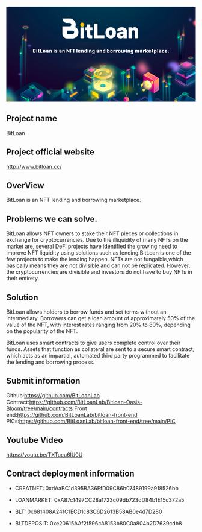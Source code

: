 ![](https://raw.githubusercontent.com/BitLoanLab/bitloan-front-end/main/PIC/Bitloan.jpg)
## Project name

BitLoan

## Project official website

http://www.bitloan.cc/

## OverView

BitLoan is an NFT lending and borrowing marketplace.

## Problems we can solve.

BitLoan allows NFT owners to stake their NFT pieces or collections in exchange for cryptocurrencies. Due to the illiquidity of many NFTs on the market are, several DeFi projects have identified the growing need to improve NFT liquidity using solutions such as lending.BitLoan is one of the few projects to make the lending happen. NFTs are not fungaible,which basically means they are not divisible and can not be replicated. However, the cryptocurrencies are divisible and investors do not have to buy NFTs in their entirety.

## Solution

BitLoan allows holders to borrow funds and set terms without an intermediary. Borrowers can get a loan amount of approximately 50% of the value of the NFT, with interest rates ranging from 20% to 80%, depending on the popularity of the NFT.

BitLoan uses smart contracts to give users complete control over their funds. Assets that function as collateral are sent to a secure smart contract, which acts as an impartial, automated third party programmed to facilitate the lending and borrowing process.

## Submit information

Github:https://github.com/BitLoanLab  
Contract:https://github.com/BitLoanLab/Bitloan-Oasis-Bloom/tree/main/contracts
Front end:https://github.com/BitLoanLab/bitloan-front-end  
PICs:https://github.com/BitLoanLab/bitloan-front-end/tree/main/PIC  

## Youtube Video

 https://youtu.be/TXTucu6lU0U

## Contract deployment information

- CREATNFT:
0xdAaBC1d395BA36EfD09C86b07489199a918526bb

- LOANMARKET:
0xA87c1497CC28a1723c09db723dD84b1E15c372a5

- BLT:
0x681408A241C1ECD1c83C6D2613B58AB0e4d7D280

- BLTDEPOSIT:
0xe20615AAf2f596cA8153b80C0a804b2D7639cdb8